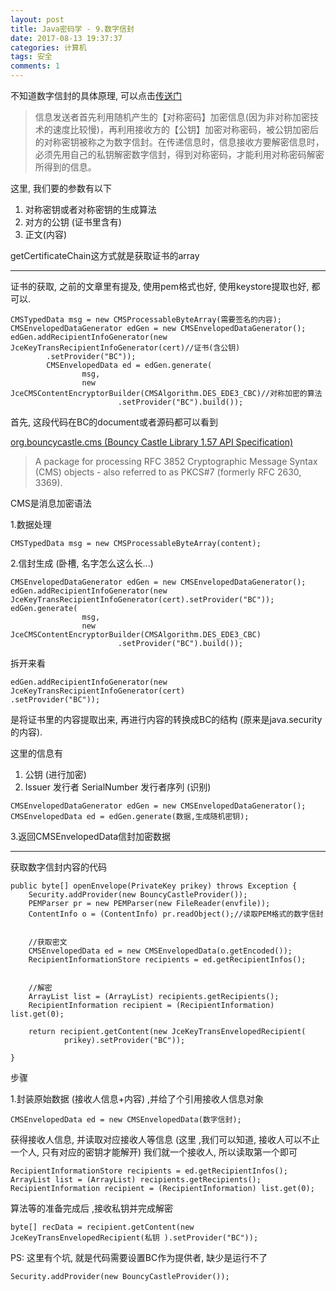 ```yaml
---
layout: post
title: Java密码学 - 9.数字信封
date: 2017-08-13 19:37:37
categories: 计算机
tags: 安全 
comments: 1
---
```




﻿不知道数字信封的具体原理, 可以点击[传送门](http://www.cnblogs.com/franson-2016/p/5520675.html)

> 信息发送者首先利用随机产生的【对称密码】加密信息(因为非对称加密技术的速度比较慢)，再利用接收方的【公钥】加密对称密码，被公钥加密后的对称密钥被称之为数字信封。在传递信息时，信息接收方要解密信息时，必须先用自己的私钥解密数字信封，得到对称密码，才能利用对称密码解密所得到的信息。


这里, 我们要的参数有以下

1. 对称密钥或者对称密钥的生成算法
2. 对方的公钥  (证书里含有)
3. 正文(内容)




getCertificateChain这方式就是获取证书的array

----

证书的获取, 之前的文章里有提及, 使用pem格式也好, 使用keystore提取也好, 都可以.


```
CMSTypedData msg = new CMSProcessableByteArray(需要签名的内容);
CMSEnvelopedDataGenerator edGen = new CMSEnvelopedDataGenerator();
edGen.addRecipientInfoGenerator(new JceKeyTransRecipientInfoGenerator(cert)//证书(含公钥)
		.setProvider("BC"));
		CMSEnvelopedData ed = edGen.generate(
				msg,
				new JceCMSContentEncryptorBuilder(CMSAlgorithm.DES_EDE3_CBC)//对称加密的算法
						.setProvider("BC").build());
```



首先, 这段代码在BC的document或者源码都可以看到

[org.bouncycastle.cms (Bouncy Castle Library 1.57 API Specification)](https://www.google.com/url?sa=t&rct=j&q=&esrc=s&source=web&cd=1&ved=0ahUKEwiMs73m-qXVAhXEGpQKHSf3BW0QFggnMAA&url=https%3A%2F%2Fwww.bouncycastle.org%2Fdocs%2Fpkixdocs1.4%2Forg%2Fbouncycastle%2Fcms%2Fpackage-summary.html&usg=AFQjCNGCxt5MIpwC5mPhgLsiqKHcccONZw)

> A package for processing RFC 3852 Cryptographic Message Syntax (CMS) objects - also referred to as PKCS#7 (formerly RFC 2630, 3369).



CMS是消息加密语法

1.数据处理

```
CMSTypedData msg = new CMSProcessableByteArray(content);
```

2.信封生成 (卧槽, 名字怎么这么长...)

```
CMSEnvelopedDataGenerator edGen = new CMSEnvelopedDataGenerator();
edGen.addRecipientInfoGenerator(new JceKeyTransRecipientInfoGenerator(cert).setProvider("BC"));
edGen.generate(
				msg,
				new JceCMSContentEncryptorBuilder(CMSAlgorithm.DES_EDE3_CBC)
						.setProvider("BC").build());
```

拆开来看

```
edGen.addRecipientInfoGenerator(new JceKeyTransRecipientInfoGenerator(cert)
.setProvider("BC"));
```

是将证书里的内容提取出来, 再进行内容的转换成BC的结构 (原来是java.security的内容).

这里的信息有

1. 公钥 (进行加密)
2. Issuer 发行者 SerialNumber 发行者序列 (识别)

```
CMSEnvelopedDataGenerator edGen = new CMSEnvelopedDataGenerator();
CMSEnvelopedData ed = edGen.generate(数据,生成随机密钥);
```

3.返回CMSEnvelopedData信封加密数据





---

获取数字信封内容的代码

	public byte[] openEnvelope(PrivateKey prikey) throws Exception {
		Security.addProvider(new BouncyCastleProvider());
		PEMParser pr = new PEMParser(new FileReader(envfile));
		ContentInfo o = (ContentInfo) pr.readObject();//读取PEM格式的数字信封


		//获取密文
		CMSEnvelopedData ed = new CMSEnvelopedData(o.getEncoded());
		RecipientInformationStore recipients = ed.getRecipientInfos();


		//解密
		ArrayList list = (ArrayList) recipients.getRecipients();
		RecipientInformation recipient = (RecipientInformation) list.get(0);
	
		return recipient.getContent(new JceKeyTransEnvelopedRecipient(
				prikey).setProvider("BC"));
	
	}


步骤


1.封装原始数据 (接收人信息+内容) ,并给了个引用接收人信息对象

```
CMSEnvelopedData ed = new CMSEnvelopedData(数字信封);
```

获得接收人信息, 并读取对应接收人等信息 (这里 ,我们可以知道, 接收人可以不止一个人, 只有对应的密钥才能解开)
我们就一个接收人, 所以读取第一个即可

```
RecipientInformationStore recipients = ed.getRecipientInfos();
ArrayList list = (ArrayList) recipients.getRecipients();
RecipientInformation recipient = (RecipientInformation) list.get(0);
```

算法等的准备完成后 ,接收私钥并完成解密

```
byte[] recData = recipient.getContent(new JceKeyTransEnvelopedRecipient(私钥 ).setProvider("BC"));
```

PS: 这里有个坑, 就是代码需要设置BC作为提供者, 缺少是运行不了

```
Security.addProvider(new BouncyCastleProvider());
```